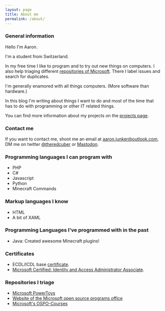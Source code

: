 ```yaml
---
layout: page
title: About me
permalink: /about/
---
```


### General information

Hello I'm Aaron.

I'm a student from Switzerland.

In my free time I like to program and to try out new things on computers. I also help triaging different [repositories of Microsoft](https://github.com/microsoft/). There I label issues and search for duplicates.

I'm generally enamored with all things computers. (More software than hardware.)

In this blog I'm writing about things I want to do and most of the time that has to do with programming or other IT related things.

You can find more information about my projects on the [projects page](/projects/).

### Contact me

If you want to contact me, shoot me an email at <a href="mailto:aaron.junker@outlook.com">aaron.junker@outlook.com</a>, DM me on twitter <a href="https://twitter.com/theredcuber">@theredcuber</a> or <a href="https://phpc.social/@AaronJunker">Mastodon</a>.

### Programming languages I can program with

* PHP
* C#
* Javascript
* Python
* Minecraft Commands

### Markup languages I know

* HTML
* A bit of XAML

### Programming Languages I've programmed with in the past

* Java: Created awesome Minecraft plugins!

### Certificates

<div data-iframe-width="150" data-iframe-height="270" data-share-badge-id="8c07a844-54ea-4a59-91e0-67f4a84ff416" data-share-badge-host="https://www.credly.com"></div><script type="text/javascript" async src="//cdn.credly.com/assets/utilities/embed.js"></script>

* ECDL/ICDL base [certificate](https://member.sophiatesting.com/data/pdffiles/d2581f6771d13239b99fa478930cff9d.pdf?cache=1610264602499).
* [Microsoft Certified: Identity and Access Administrator Associate](https://www.credly.com/earner/earned/share/8c07a844-54ea-4a59-91e0-67f4a84ff416).

### Repositories I triage

* [Microsoft PowerToys](https://github.com/microsoft/powertoys)
* [Website of the Microsoft open source programs office](https://github.com/microsoft/opensource.microsoft.com)
* [Microsoft's OSPO-Courses](https://github.com/microsoft/OSPO-Courses)
